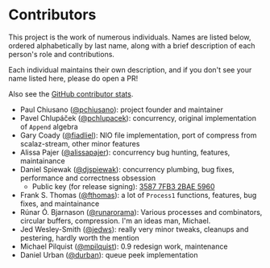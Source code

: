 # Contributors

This project is the work of numerous individuals. Names are listed below, ordered alphabetically by last name, along with a brief description of each person's role and contributions. 

Each individual maintains their own description, and if you don't see your name listed here, please do open a PR!

Also see the [GitHub contributor stats](https://github.com/functional-streams-for-scala/fs2/graphs/contributors).

- Paul Chiusano ([@pchiusano](https://github.com/pchiusano)): project founder and maintainer
- Pavel Chlupáček ([@pchlupacek](https://github.com/pchlupacek)): concurrency, original implementation of `Append` algebra
- Gary Coady ([@fiadliel](https://github.com/fiadliel)): NIO file implementation, port of compress from scalaz-stream, other minor features
- Alissa Pajer ([@alissapajer](https://github.com/alissapajer)): concurrency bug hunting, features, maintainance
- Daniel Spiewak ([@djspiewak](https://github.com/djspiewak)): concurrency plumbing, bug fixes, performance and correctness obsession
  + Public key (for release signing): [3587 7FB3 2BAE 5960](https://keybase.io/djspiewak)
- Frank S. Thomas ([@fthomas](https://github.com/fthomas)): a lot of `Process1` functions, features, bug fixes, and maintainance
- Rúnar Ó. Bjarnason ([@runarorama](https://github.com/runarorama)): Various processes and combinators, circular buffers, compression. I'm an ideas man, Michael.
- Jed Wesley-Smith ([@jedws](https://github.com/jedws)): really very minor tweaks, cleanups and pestering, hardly worth the mention
- Michael Pilquist ([@mpilquist](https://github.com/mpilquist)): 0.9 redesign work, maintenance
- Daniel Urban ([@durban](https://github.com/durban)): queue peek implementation
